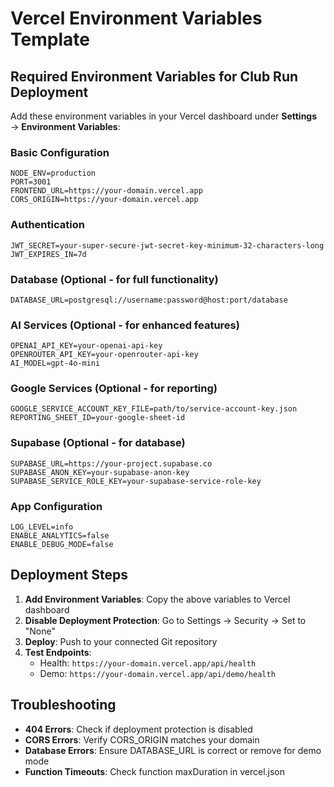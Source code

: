 # Vercel Environment Variables Template

## Required Environment Variables for Club Run Deployment

Add these environment variables in your Vercel dashboard under **Settings** → **Environment Variables**:

### Basic Configuration
```
NODE_ENV=production
PORT=3001
FRONTEND_URL=https://your-domain.vercel.app
CORS_ORIGIN=https://your-domain.vercel.app
```

### Authentication
```
JWT_SECRET=your-super-secure-jwt-secret-key-minimum-32-characters-long
JWT_EXPIRES_IN=7d
```

### Database (Optional - for full functionality)
```
DATABASE_URL=postgresql://username:password@host:port/database
```

### AI Services (Optional - for enhanced features)
```
OPENAI_API_KEY=your-openai-api-key
OPENROUTER_API_KEY=your-openrouter-api-key
AI_MODEL=gpt-4o-mini
```

### Google Services (Optional - for reporting)
```
GOOGLE_SERVICE_ACCOUNT_KEY_FILE=path/to/service-account-key.json
REPORTING_SHEET_ID=your-google-sheet-id
```

### Supabase (Optional - for database)
```
SUPABASE_URL=https://your-project.supabase.co
SUPABASE_ANON_KEY=your-supabase-anon-key
SUPABASE_SERVICE_ROLE_KEY=your-supabase-service-role-key
```

### App Configuration
```
LOG_LEVEL=info
ENABLE_ANALYTICS=false
ENABLE_DEBUG_MODE=false
```

## Deployment Steps

1. **Add Environment Variables**: Copy the above variables to Vercel dashboard
2. **Disable Deployment Protection**: Go to Settings → Security → Set to "None"
3. **Deploy**: Push to your connected Git repository
4. **Test Endpoints**:
   - Health: `https://your-domain.vercel.app/api/health`
   - Demo: `https://your-domain.vercel.app/api/demo/health`

## Troubleshooting

- **404 Errors**: Check if deployment protection is disabled
- **CORS Errors**: Verify CORS_ORIGIN matches your domain
- **Database Errors**: Ensure DATABASE_URL is correct or remove for demo mode
- **Function Timeouts**: Check function maxDuration in vercel.json 